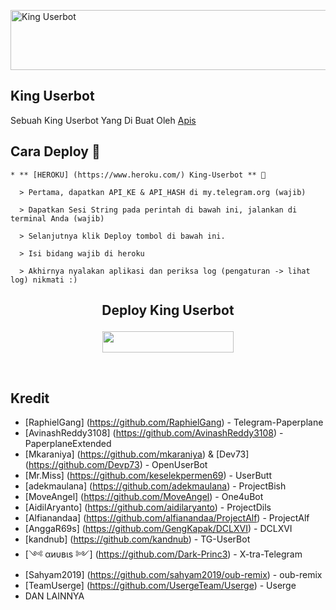 <a href="https://cooltext.com"><img src="https://images.cooltext.com/5520759.gif" width="802" height="96" alt="King Userbot" /></a>

## King Userbot
Sebuah King Userbot Yang Di Buat Oleh [Apis](t.me//PacarFerdilla)

## Cara Deploy 👷

```
* ** [HEROKU] (https://www.heroku.com/) King-Userbot ** 🔧

  > Pertama, dapatkan API_KE & API_HASH di my.telegram.org (wajib)

  > Dapatkan Sesi String pada perintah di bawah ini, jalankan di terminal Anda (wajib)

  > Selanjutnya klik Deploy tombol di bawah ini.

  > Isi bidang wajib di heroku

  > Akhirnya nyalakan aplikasi dan periksa log (pengaturan -> lihat log) nikmati :)
```

## <p align = "center"> Deploy King Userbot </p>


<p align="center"><a href="https://heroku.com/deploy?template=https://github.com/apisuserbot/King-Userbot/tree/alpha"> <img src="https://img.shields.io/badge/Deploy%20To%20Heroku-blue?style=flat&logo=heroku" width="210" height="34.45" /></a></p>

<br>
</p>

## Kredit
*   [RaphielGang] (https://github.com/RaphielGang) - Telegram-Paperplane
*   [AvinashReddy3108] (https://github.com/AvinashReddy3108) - PaperplaneExtended
*   [Mkaraniya] (https://github.com/mkaraniya) & [Dev73] (https://github.com/Devp73) - OpenUserBot
*   [Mr.Miss] (https://github.com/keselekpermen69) - UserButt
*   [adekmaulana] (https://github.com/adekmaulana) - ProjectBish
*   [MoveAngel] (https://github.com/MoveAngel) - One4uBot
*   [AidilAryanto] (https://github.com/aidilaryanto) - ProjectDils
*   [Alfianandaa] (https://github.com/alfianandaa/ProjectAlf) - ProjectAlf
*   [AnggaR69s] (https://github.com/GengKapak/DCLXVI) - DCLXVI
*   [kandnub] (https://github.com/kandnub) - TG-UserBot
*   [༺ αиυвιѕ ༻] (https://github.com/Dark-Princ3) - X-tra-Telegram
*   [Sahyam2019] (https://github.com/sahyam2019/oub-remix) - oub-remix
*   [TeamUserge] (https://github.com/UsergeTeam/Userge) - Userge
*   DAN LAINNYA
